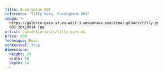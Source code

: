 ```yaml
---
title: Eucalyptus 001
reference: 'Tilly Yves, Eucalyptus 001'
image: >-
  https://galerie-gaia.s3.eu-west-3.amazonaws.com/tina/uploads/tilly-yves/galerie-gaia-tilly-yveseucalyptys
  001 20X18X14.jpg
artist: content/artists/tilly-yves.md
price: 800
technique: Bois
contextual: true
dimensions:
  height: 20
  width: 18
  depth: 14
---
```


